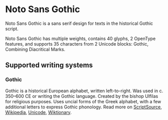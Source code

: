 
# Noto Sans Gothic

Noto Sans Gothic is a sans serif design for texts in the historical Gothic script. 

Noto Sans Gothic has multiple weights, contains 40 glyphs, 2 OpenType features, and supports 35 characters from 2 Unicode blocks: Gothic, Combining Diacritical Marks.


## Supported writing systems


### Gothic

Gothic is a historical European alphabet, written left-to-right. Was used in c. 350–600 CE or writing the Gothic language. Created by the bishop Ulfilas for religious purposes. Uses uncial forms of the Greek alphabet, with a few additional letters to express Gothic phonology. Read more on [ScriptSource](https://scriptsource.org/scr/Goth), [Wikipedia](https://en.wikipedia.org/wiki/ISO_15924:Goth), [Unicode](https://www.unicode.org/versions/Unicode13.0.0/ch08.pdf#G33932), [Wiktionary](https://en.wiktionary.org/wiki/Category:Gothic_script).


